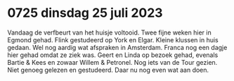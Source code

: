 # 0725 dinsdag 25 juli 2023
Vandaag de verfbeurt van het huisje voltooid. Twee fijne weken hier in Egmond gehad. Flink gestudeerd op York en Elgar. Kleine klussen in huis gedaan. Wel nog aardig wat afspraken in Amsterdam. Franca nog een dagje hier gehad omdat ze ziek was. Geert en Linda op bezoek gehad, evenals Bartie & Kees en zowaar Willem & Petronel. Nog iets van de Tour gezien. Niet genoeg gelezen en gestudeerd. Daar nu nog even wat aan doen. 